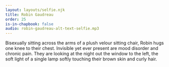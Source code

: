 ```yaml
---
layout: layouts/selfie.njk
title: Robin Gaudreau
order: 25
is-in-chapbook: false
audio: robin-gaudreau-alt-text-selfie.mp3
---
```

Bisexually sitting across the arms of a plush velour sitting chair, Robin hugs one knee to their chest. Invisible yet ever present are mood disorder and chronic pain. They are looking at the night out the window to the left, the soft light of a single lamp softly touching their brown skin and curly hair.
